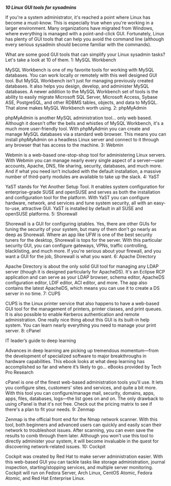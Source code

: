 ***10 Linux GUI tools for sysadmins***

If you're a system administrator, it's reached a point where Linux has become a must-know. This is especially true when you're working in a larger environment. Many organizations have migrated from Windows, where everything is managed with a point-and-click GUI. Fortunately, Linux has plenty of GUI tools that can help you avoid the command line (although every serious sysadmin should become familiar with the commands).

What are some good GUI tools that can simplify your Linux sysadmin tasks? Let's take a look at 10 of them.
1: MySQL Workbench

MySQL Workbench is one of my favorite tools for working with MySQL databases. You can work locally or remotely with this well designed GUI tool. But MySQL Workbench isn't just for managing previously created databases. It also helps you design, develop, and administer MySQL databases. A newer addition to the MySQL Workbench set of tools is the ability to easily migrate Microsoft SQL Server, Microsoft Access, Sybase ASE, PostgreSQL, and other RDBMS tables, objects, and data to MySQL. That alone makes MySQL Workbench worth using.
2: phpMyAdmin

phpMyAdmin is another MySQL administration tool... only web based. Although it doesn't offer the bells and whistles of MySQL Workbench, it's a much more user-friendly tool. With phpMyAdmin you can create and manage MySQL databases via a standard web browser. This means you can install phpMyAdmin on a headless Linux server and connect to it through any browser that has access to the machine.
3: Webmin

Webmin is a web-based one-stop-shop tool for administering Linux servers. With Webmin you can manage nearly every single aspect of a server—user accounts, Apache, DNS, file sharing, security, databases, and much more. And if what you need isn't included with the default installation, a massive number of third-party modules are available to take up the slack.
4: YaST

YaST stands for Yet Another Setup Tool. It enables system configuration for enterprise-grade SUSE and openSUSE and serves as both the installation and configuration tool for the platform. With YaST you can configure hardware, network, and services and tune system security, all with an easy-to-use, attractive GUI. YaST is installed by default in all SUSE and openSUSE platforms.
5: Shorewall

Shorewall is a GUI for configuring iptables. Yes, there are other GUIs for tuning the security of your system, but many of them don't go nearly as deep as Shorewall. Where an app like UFW is one of the best security tuners for the desktop, Shorewall is tops for the server. With this particular security GUI, you can configure gateways, VPNs, traffic controlling, blacklisting, and much more. If you're serious about your firewall, and you want a GUI for the job, Shorewall is what you want.
6: Apache Directory

Apache Directory is about the only solid GUI tool for managing any LDAP server (though it is designed particularly for ApacheDS). It's an Eclipse RCP application and can serve as your LDAP browser, schema editor, ApacheDS configuration editor, LDIF editor, ACI editor, and more. The app also contains the latest ApacheDS, which means you can use it to create a DS server in no time.
7: CUPS

CUPS is the Linux printer service that also happens to have a web-based GUI tool for the management of printers, printer classes, and print queues. It is also possible to enable Kerberos authentication and remote administration. One really nice thing about this GUI is its built-in help system. You can learn nearly everything you need to manage your print server.
8: cPanel

IT leader’s guide to deep learning

Advances in deep learning are picking up tremendous momentum—from the development of specialized software to major breakthroughs in hardware capabilities. This ebook looks at what deep learning has accomplished so far and where it’s likely to go...
eBooks provided by Tech Pro Research

cPanel is one of the finest web-based administration tools you'll use. It lets you configure sites, customers' sites and services, and quite a bit more. With this tool you can configure/manage mail, security, domains, apps, apps, files, databases, logs—the list goes on and on. The only drawback to using cPanel is that it's not free. Check out the pricing matrix to see if there's a plan to fit your needs.
9: Zenmap

Zenmap is the official front end for the Nmap network scanner. With this tool, both beginners and advanced users can quickly and easily scan their network to troubleshoot issues. After scanning, you can even save the results to comb through them later. Although you won't use this tool to directly administer your system, it will become invaluable in the quest for discovering network-related issues.
10: Cockpit

Cockpit was created by Red Hat to make server administration easier. With this web-based GUI you can tackle tasks like storage administration, journal inspection, starting/stopping services, and multiple server monitoring. Cockpit will run on Fedora Server, Arch Linux, CentOS Atomic, Fedora Atomic, and Red Hat Enterprise Linux. 
